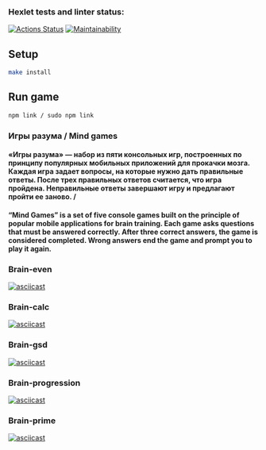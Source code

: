 ### Hexlet tests and linter status:
[![Actions Status](https://github.com/jessdrk/fullstack-javascript-project-44/actions/workflows/hexlet-check.yml/badge.svg)](https://github.com/jessdrk/fullstack-javascript-project-44/actions)
[![Maintainability](https://api.codeclimate.com/v1/badges/44fd417ea19c772c0f12/maintainability)](https://codeclimate.com/github/jessdrk/fullstack-javascript-project-44/maintainability)

## Setup
```bash
make install
```

## Run game
```bash
npm link / sudo npm link
```

### Игры разума / Mind games
#### «Игры разума» — набор из пяти консольных игр, построенных по принципу популярных мобильных приложений для прокачки мозга. Каждая игра задает вопросы, на которые нужно дать правильные ответы. После трех правильных ответов считается, что игра пройдена. Неправильные ответы завершают игру и предлагают пройти ее заново. / 
#### “Mind Games” is a set of five console games built on the principle of popular mobile applications for brain training. Each game asks questions that must be answered correctly. After three correct answers, the game is considered completed. Wrong answers end the game and prompt you to play it again.

### Brain-even
[![asciicast](https://asciinema.org/a/611939.svg)](https://asciinema.org/a/611939)

### Brain-calc
[![asciicast](https://asciinema.org/a/612325.svg)](https://asciinema.org/a/612325)

### Brain-gsd
[![asciicast](https://asciinema.org/a/612337.svg)](https://asciinema.org/a/612337)

### Brain-progression
[![asciicast](https://asciinema.org/a/612339.svg)](https://asciinema.org/a/612339)

### Brain-prime
[![asciicast](https://asciinema.org/a/612397.svg)](https://asciinema.org/a/612397)